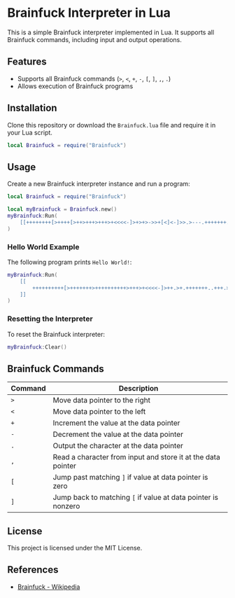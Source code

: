 # Brainfuck Interpreter in Lua

This is a simple Brainfuck interpreter implemented in Lua. It supports all Brainfuck commands, including input and output operations.

## Features
- Supports all Brainfuck commands (`>`, `<`, `+`, `-`, `[`, `]`, `,`, `.`)
- Allows execution of Brainfuck programs

## Installation
Clone this repository or download the `Brainfuck.lua` file and require it in your Lua script.

```lua
local Brainfuck = require("Brainfuck")
```

## Usage
Create a new Brainfuck interpreter instance and run a program:

```lua
local Brainfuck = require("Brainfuck")

local myBrainfuck = Brainfuck.new()
myBrainfuck:Run(
    [[++++++++[>++++[>++>+++>+++>+<<<<-]>+>+>->>+[<]<-]>>.>---.+++++++..+++.>>.<-.<.+++.------.--------.>>+.>++.]]
)
```

### Hello World Example
The following program prints `Hello World!`:

```lua
myBrainfuck:Run(
    [[
        ++++++++++[>+++++++>++++++++++>+++>+<<<<-]>++.>+.+++++++..+++.>++.<<+++++++++++++++.>.+++.------.--------.>+.>.
    ]]
)
```

### Resetting the Interpreter
To reset the Brainfuck interpreter:

```lua
myBrainfuck:Clear()
```

## Brainfuck Commands
| Command | Description |
|---------|-------------|
| `>`     | Move data pointer to the right |
| `<`     | Move data pointer to the left |
| `+`     | Increment the value at the data pointer |
| `-`     | Decrement the value at the data pointer |
| `.`     | Output the character at the data pointer |
| `,`     | Read a character from input and store it at the data pointer |
| `[`     | Jump past matching `]` if value at data pointer is zero |
| `]`     | Jump back to matching `[` if value at data pointer is nonzero |

## License
This project is licensed under the MIT License.

## References
- [Brainfuck - Wikipedia](https://en.wikipedia.org/wiki/Brainfuck)

